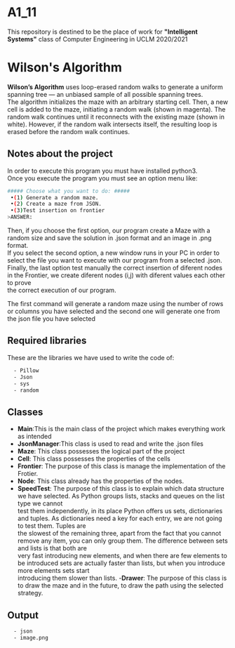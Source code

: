 # A1_11
This repository is destined to be the place of work for **"Intelligent Systems"** class of Computer Engineering in UCLM 2020/2021

# Wilson's Algorithm
**Wilson’s Algorithm** uses loop-erased random walks to generate a uniform spanning tree — an unbiased sample of all possible spanning trees.<br>
The algorithm initializes the maze with an arbitrary starting cell. Then, a new cell is added to the maze, initiating a random walk (shown in magenta). The random walk continues until it reconnects with the existing maze (shown in white). However, if the random walk intersects itself, the resulting loop is erased before the random walk continues.

## Notes about the project
In order to execute this program you must have installed python3.<br>
Once you execute the program you must see an option menu like: <br>
```sh
##### Choose what you want to do: #####
 •(1) Generate a random maze.
 •(2) Create a maze from JSON.
 •(3)Test insertion on frontier
>ANSWER:
 ```
 Then, if you choose the first option, our program create a Maze with a random size and save the solution in .json format and an image in .png format.<br>
 If you select the second option, a new window runs in your PC in order to select the file you want to execute with our program from a selected .json.<br>
 Finally, the last option test manually the correct insertion of diferent nodes in the Frontier, we create diferent nodes (i,j) with diferent values each other to prove<br> the correct execution of our program.
 
The first command will generate a random maze using the number of rows or columns you have selected and the second one will generate one from the json file you have selected
## Required libraries
These are the libraries we have used to write the code of: 
```sh
  - Pillow
  - Json
  - sys
  - random
```

## Classes
  - **Main**:This is the main class of the project which makes everything work as intended
  - **JsonManager**:This class is used to read and write the .json files
  - **Maze**: This class possesses the logical part of the project
  - **Cell**: This class possesses the properties of the cells
  - **Frontier**: The purpose of this class is manage the implementation of the Frotier.
  - **Node**: This class already has the properties of the nodes.
  - **SpeedTest**: The purpose of this class is to explain which data structure we have selected. As Python groups lists, stacks and queues on the list type we cannot<br> test them independently, in its place Python offers us sets, dictionaries and tuples. As dictionaries need a key for each entry, we are not going to test them. Tuples are<br>the slowest of the remaining three, apart from the fact that you cannot remove any item, you can only group them. The difference between sets and lists is that both are<br>very fast introducing new elements, and when there are few elements to be introduced sets are actually faster than lists, but when you introduce more elements sets start<br>introducing them slower than lists.
  -**Drawer**: The purpose of this class is to draw the maze and in the future, to draw the path using the selected strategy.

## Output
```sh
  - json
  - image.png
```
